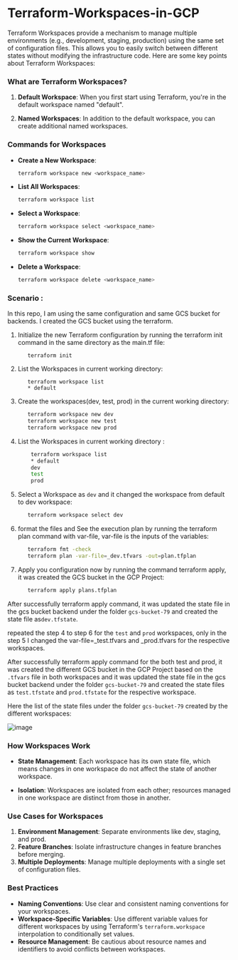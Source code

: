 # Terraform-Workspaces-in-GCP

Terraform Workspaces provide a mechanism to manage multiple environments (e.g., development, staging, production) using the same set of configuration files. This allows you to easily switch between different states without modifying the infrastructure code. Here are some key points about Terraform Workspaces:

### What are Terraform Workspaces?

1. **Default Workspace**: When you first start using Terraform, you're in the default workspace named "default".

2. **Named Workspaces**: In addition to the default workspace, you can create additional named workspaces.

### Commands for Workspaces

- **Create a New Workspace**: 
  ```sh
  terraform workspace new <workspace_name>
  ```
- **List All Workspaces**:
  ```sh
  terraform workspace list
  ```
- **Select a Workspace**:
  ```sh
  terraform workspace select <workspace_name>
  ```
- **Show the Current Workspace**:
  ```sh
  terraform workspace show
  ```
- **Delete a Workspace**:
  ```sh
  terraform workspace delete <workspace_name>
  ```

### Scenario :

In this repo, I am using the same configuration and same GCS bucket for backends. I created the GCS bucket using the terraform.

1. Initialize the new Terraform configuration by running the terraform init command in the same directory as the main.tf file:

    ```
       terraform init
    ```

1. List the Workspaces in current working directory:
  
    ```
       terraform workspace list
       * default
    ```
2. Create the workspaces(dev, test, prod) in the current working directory: 

    ```sh
       terraform workspace new dev
       terraform workspace new test
       terraform workspace new prod
    ```

3. List the Workspaces in current working directory :
  
    ```sh
        terraform workspace list
        * default
        dev
        test
        prod
    ```

4. Select a Workspace as `dev` and it changed the workspace from default to dev workspace:
  
    ```sh
       terraform workspace select dev
    ```


5. format the files and See the execution plan by running the terraform plan command with var-file, var-file is the inputs of the variables:

    ```sh
       terraform fmt -check
       terraform plan -var-file=_dev.tfvars -out=plan.tfplan
    ```

6. Apply you configuration now by running the command terraform apply, it was created the GCS bucket in the GCP Project:

    ```sh
       terraform apply plans.tfplan
    ```

After successfully terraform apply command, it was updated the state file in the gcs bucket backend under the folder `gcs-bucket-79` and created the state file as`dev.tfstate`.

repeated the step 4 to step 6 for the `test` and `prod` workspaces, only in the step 5 I changed the var-file=_test.tfvars and _prod.tfvars for the respective workspaces. 

After successfully terraform apply command for the both test and prod, it was created the different GCS bucket in the GCP Project based on the `.tfvars` file in both workspaces and it was updated the state file in the gcs bucket backend under the folder `gcs-bucket-79` and created the state files as `test.tfstate` and `prod.tfstate` for the respective workspace.

Here the list of the state files under the folder `gcs-bucket-79` created by the different workspaces:

![image](https://github.com/pavans78/Terraform-Workspaces-in-GCP/assets/75356244/bcbbbf16-e359-4a0b-8a39-3ece450aed9e)


### How Workspaces Work

- **State Management**: Each workspace has its own state file, which means changes in one workspace do not affect the state of another workspace.

- **Isolation**: Workspaces are isolated from each other; resources managed in one workspace are distinct from those in another.

### Use Cases for Workspaces

1. **Environment Management**: Separate environments like dev, staging, and prod.
2. **Feature Branches**: Isolate infrastructure changes in feature branches before merging.
3. **Multiple Deployments**: Manage multiple deployments with a single set of configuration files.

### Best Practices

- **Naming Conventions**: Use clear and consistent naming conventions for your workspaces.
- **Workspace-Specific Variables**: Use different variable values for different workspaces by using Terraform's `terraform.workspace` interpolation to conditionally set values.
- **Resource Management**: Be cautious about resource names and identifiers to avoid conflicts between workspaces.

